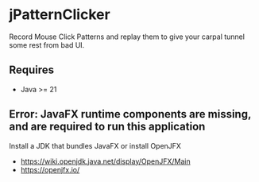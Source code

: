 # jPatternClicker

Record Mouse Click Patterns and replay them to give your carpal tunnel some rest from bad UI.

## Requires

* Java >= 21

## Error: JavaFX runtime components are missing, and are required to run this application

Install a JDK that bundles JavaFX or install OpenJFX

* https://wiki.openjdk.java.net/display/OpenJFX/Main
* https://openjfx.io/